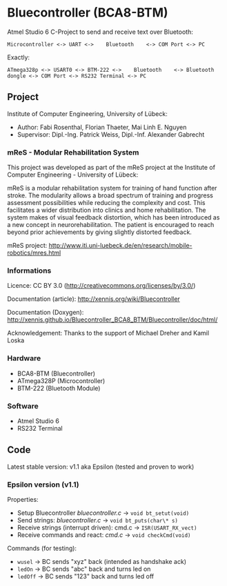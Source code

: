 # Bluecontroller (BCA8-BTM)

Atmel Studio 6 C-Project to send and receive text over Bluetooth:

	Microcontroller <-> UART <->    Bluetooth    <-> COM Port <-> PC

Exactly:

	ATmega328p <-> USART0 <-> BTM-222 <->    Bluetooth    <-> Bluetooth dongle <-> COM Port <-> RS232 Terminal <-> PC
	
## Project

Institute of Computer Engineering, University of Lübeck:

* Author: Fabi Rosenthal, Florian Thaeter, Mai Linh E. Nguyen
* Supervisor: Dipl.-Ing. Patrick Weiss, Dipl.-Inf. Alexander Gabrecht

### mReS - Modular Rehabilitation System

This project was developed as part of the mReS project at the Institute of Computer Engineering - University of Lübeck:

mReS is a modular rehabilitation system for training of hand function after stroke. The modularity allows a broad spectrum of training and progress assessment possibilities while reducing the complexity and cost. This facilitates a wider distribution into clinics and home rehabilitation. The system makes of visual feedback distortion, which has been introduced as a new concept in neurorehabilitation. The patient is encouraged to reach beyond prior achievements by giving slightly distorted feedback.

mReS project: http://www.iti.uni-luebeck.de/en/research/mobile-robotics/mres.html

### Informations

Licence: CC BY 3.0 (http://creativecommons.org/licenses/by/3.0/)

Documentation (article): http://xennis.org/wiki/Bluecontroller

Documentation (Doxygen): http://xennis.github.io/Bluecontroller_BCA8_BTM/Bluecontroller/doc/html/

Acknowledgement: Thanks to the support of Michael Dreher and Kamil Loska

### Hardware

* BCA8-BTM (Bluecontroller)
* ATmega328P (Microcontroller)
* BTM-222 (Bluetooth Module)

### Software

* Atmel Studio 6
* RS232 Terminal

## Code

Latest stable version: v1.1 aka Epsilon (tested and proven to work)

### Epsilon version (v1.1) 

Properties:
* Setup Bluecontroller *bluecontroller.c* -> `void bt_setut(void)`
* Send strings: *bluecontroller.c* -> `void bt_puts(char\* s)`
* Receive strings (interrupt driven): cmd.c -> `ISR(USART_RX_vect)`
* Receive commands and react: *cmd.c* -> `void checkCmd(void)`

Commands (for testing):
* `wusel` -> BC sends "xyz" back (intended as handshake ack)
* `ledOn` -> BC sends "abc" back and turns led on
* `ledOff` -> BC sends "123" back and turns led off
